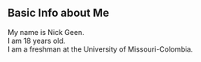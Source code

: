## Basic Info about Me

My name is Nick Geen.   
I am 18 years old.  
I am a freshman at the University of Missouri-Colombia.  

